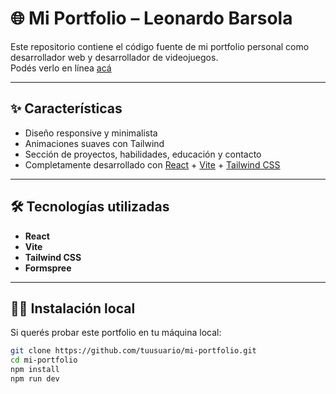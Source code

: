 # 🌐 Mi Portfolio – Leonardo Barsola

Este repositorio contiene el código fuente de mi portfolio personal como desarrollador web y desarrollador de videojuegos.  
Podés verlo en línea [acá](https://leobarsoladev.github.io/portfolio/)

---

## ✨ Características

- Diseño responsive y minimalista
- Animaciones suaves con Tailwind
- Sección de proyectos, habilidades, educación y contacto
- Completamente desarrollado con [React](https://reactjs.org/) + [Vite](https://vitejs.dev/) + [Tailwind CSS](https://tailwindcss.com/)

---

## 🛠️ Tecnologías utilizadas

- **React**
- **Vite**
- **Tailwind CSS**
- **Formspree**

---

## 🧑‍💻 Instalación local

Si querés probar este portfolio en tu máquina local:

```bash
git clone https://github.com/tuusuario/mi-portfolio.git
cd mi-portfolio
npm install
npm run dev
